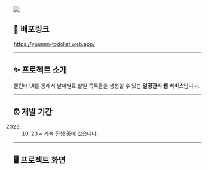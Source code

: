 <img src="https://capsule-render.vercel.app/api?type=waving&color=468c9a&height=25&section=header&text=윰니의%20투두리스트&fontSize=20" />

## 🔗 배포링크

<a href="https://yuumni-todolist.web.app/"><img src="public/favicon.ico" width="1rem" />https://yuumni-todolist.web.app/</a>

---

## ✨ 프로젝트 소개

캘린더 UI를 통해서 날짜별로 할일 목록들을 생성할 수 있는 **일정관리 웹 서비스**입니다.

---

## ⏰ 개발 기간

2023. 10. 23 ~ 계속 진행 중에 있습니다.

---

## 🖥️ 프로젝트 화면
